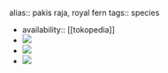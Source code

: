 alias:: pakis raja, royal fern
tags:: species

- availability:: [[tokopedia]]
- ![](https://peach-geographical-bat-397.mypinata.cloud/ipfs/QmRpj7nwsoFEvcknDPXQJ34hsX1tNZZd7K1PyLVm4a3eJX)
- ![](https://peach-geographical-bat-397.mypinata.cloud/ipfs/QmQvKPyutTKc8nWrQNbNEUki4CEcaJdWvAZJceN6bRR39n)
- ![](https://peach-geographical-bat-397.mypinata.cloud/ipfs/QmVQVyp8gTDWGG7k81wAXpcsHHN3G9HZ7i4JnRXxinD9Sr)
